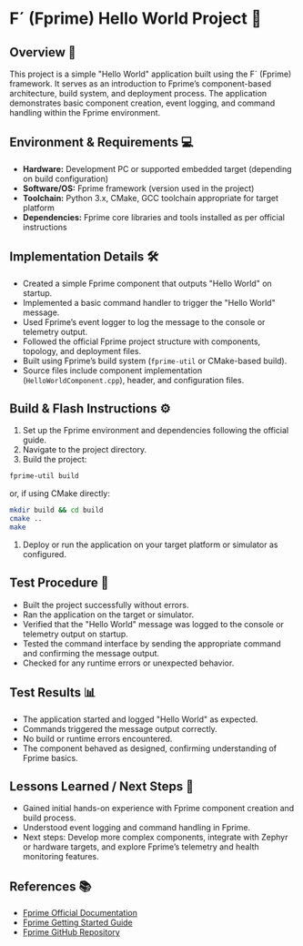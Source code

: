 # F´ (Fprime) Hello World Project 👋

## Overview 📝
This project is a simple "Hello World" application built using the F´ (Fprime) framework. It serves as an introduction to Fprime’s component-based architecture, build system, and deployment process. The application demonstrates basic component creation, event logging, and command handling within the Fprime environment.

## Environment & Requirements 💻
- **Hardware:** Development PC or supported embedded target (depending on build configuration)
- **Software/OS:** Fprime framework (version used in the project)
- **Toolchain:** Python 3.x, CMake, GCC toolchain appropriate for target platform
- **Dependencies:** Fprime core libraries and tools installed as per official instructions

## Implementation Details 🛠️
- Created a simple Fprime component that outputs "Hello World" on startup.
- Implemented a basic command handler to trigger the "Hello World" message.
- Used Fprime’s event logger to log the message to the console or telemetry output.
- Followed the official Fprime project structure with components, topology, and deployment files.
- Built using Fprime’s build system (`fprime-util` or CMake-based build).
- Source files include component implementation (`HelloWorldComponent.cpp`), header, and configuration files.

## Build & Flash Instructions ⚙️
1. Set up the Fprime environment and dependencies following the official guide.
2. Navigate to the project directory.
3. Build the project:
``` bash
fprime-util build
```
or, if using CMake directly:
``` bash
mkdir build && cd build
cmake ..
make
```

1. Deploy or run the application on your target platform or simulator as configured.

## Test Procedure 🧪
- Built the project successfully without errors.
- Ran the application on the target or simulator.
- Verified that the "Hello World" message was logged to the console or telemetry output on startup.
- Tested the command interface by sending the appropriate command and confirming the message output.
- Checked for any runtime errors or unexpected behavior.

## Test Results 📊
- The application started and logged "Hello World" as expected.
- Commands triggered the message output correctly.
- No build or runtime errors encountered.
- The component behaved as designed, confirming understanding of Fprime basics.

## Lessons Learned / Next Steps 🎯
- Gained initial hands-on experience with Fprime component creation and build process.
- Understood event logging and command handling in Fprime.
- Next steps: Develop more complex components, integrate with Zephyr or hardware targets, and explore Fprime’s telemetry and health monitoring features.

## References 📚
- [Fprime Official Documentation](https://fprime.io/)
- [Fprime Getting Started Guide](https://fprime.io/GettingStarted.html)
- [Fprime GitHub Repository](https://github.com/nasa/fprime)


